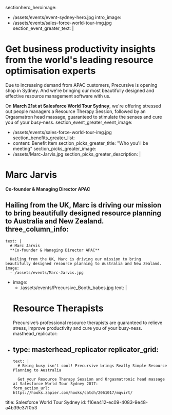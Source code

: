 sectionhero_heroimage:
  - /assets/events/event-sydney-hero.jpg
intro_image:
  - /assets/events/sales-force-world-tour-img.jpg
section_event_greater_text: |
  # Get business productivity insights from the world's leading resource optimisation experts
  
  Due to increasing demand from APAC customers, Precursive is opening shop in Sydney. And we're bringing our most beautifully designed and effective resource management software with us.
  
  On **March 21st at Salesforce World Tour Sydney**, we're offering stressed out people managers a Resource Therapy Session, followed by an Orgasmatron head massage, guaranteed to stimulate the senses and cure you of your busy-ness.
section_event_greater_event_image:
  - /assets/events/sales-force-world-tour-img.jpg
section_benefits_greater_list:
  - 
    content: Benefit Item
section_picks_greater_title: "Who you'll be meeting"
section_picks_greater_image:
  - /assets/Marc-Jarvis.jpg
section_picks_greater_description: |
  # Marc Jarvis
  **Co-founder & Managing Director APAC**
  
  Hailing from the UK, Marc is driving our mission to bring beautifully designed resource planning to Australia and New Zealand.
three_column_info:
  - 
    text: |
      # Marc Jarvis
      **Co-founder & Managing Director APAC**
      
      Hailing from the UK, Marc is driving our mission to bring beautifully designed resource planning to Australia and New Zealand.
    image:
      - /assets/events/Marc-Jarvis.jpg
  - 
    image:
      - /assets/events/Precursive_Booth_babes.jpg
    text: |
      # Resource Therapists
      Precursive’s professional resource therapists are guaranteed to relieve stress, improve productivity and cure you of your busy-ness.
masthead_replicator:
  - 
    type: masterhead_replicator
    replicator_grid:
      - 
        text: |
          # Being busy isn't cool! Precursive brings Really Simple Resource Planning to Australia
          
          Get your Resource Therapy Session and Orgasmatronic head massage at Salesforce World Tour Sydney 2017:
        form_action_url: https://hooks.zapier.com/hooks/catch/2061017/mqvirt/
title: Salesforce World Tour Sydney
id: f16ea412-ec09-4083-9e48-a4b39e37f0b3
